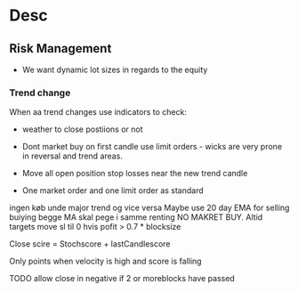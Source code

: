 # Desc

## Risk Management

* We want dynamic lot sizes in regards to the equity

### Trend change

When aa trend changes use indicators to check:

* weather to close postiions or not

* Dont market buy on first candle use limit orders - wicks are very prone in reversal and trend areas.

* Move all open position stop losses near the new trend candle

* One market order and one limit order as standard

ingen køb unde major trend og vice versa
Maybe use 20 day EMA for selling buiying
begge MA skal pege i samme renting
NO MAKRET BUY. Altid targets
move sl til 0 hvis pofit > 0.7 * blocksize

Close scire = Stochscore + lastCandlescore

Only points when velocity is high and score is falling

TODO 
allow close in negative if 2 or moreblocks have passed